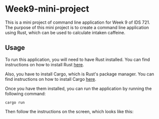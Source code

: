 # Week9-mini-project

This is a mini project of command line application for Week 9 of IDS 721. The purpose of this mini project is to create a command line application using Rust, which can be used to calculate intaken caffeine.

## Usage

To run this application, you will need to have Rust installed. You can find instructions on how to install Rust [here](https://www.rust-lang.org/tools/install).

Also, you have to install Cargo, which is Rust's package manager. You can find instructions on how to install Cargo [here](https://doc.rust-lang.org/cargo/getting-started/installation.html).

Once you have them installed, you can run the application by running the following command:

```cargo run```

Then follow the instructions on the screen, which looks like this:

```bash
    